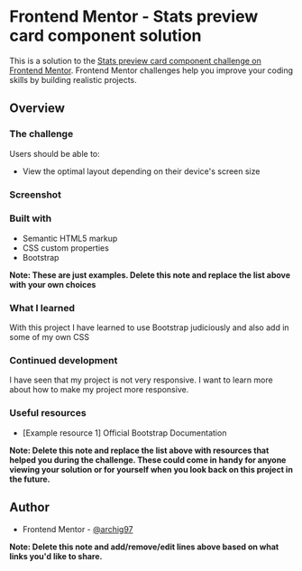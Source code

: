 # Frontend Mentor - Stats preview card component solution

This is a solution to the [Stats preview card component challenge on Frontend Mentor](https://www.frontendmentor.io/challenges/stats-preview-card-component-8JqbgoU62). Frontend Mentor challenges help you improve your coding skills by building realistic projects. 


## Overview

### The challenge

Users should be able to:

- View the optimal layout depending on their device's screen size

### Screenshot



### Built with

- Semantic HTML5 markup
- CSS custom properties
- Bootstrap

**Note: These are just examples. Delete this note and replace the list above with your own choices**

### What I learned

With this project I have learned to use Bootstrap judiciously and also add in some of my own CSS

### Continued development

I have seen that my project is not very responsive. I want to learn more about how to make my project more responsive.

### Useful resources

- [Example resource 1] Official Bootstrap Documentation

**Note: Delete this note and replace the list above with resources that helped you during the challenge. These could come in handy for anyone viewing your solution or for yourself when you look back on this project in the future.**

## Author


- Frontend Mentor - [@archig97](https://www.frontendmentor.io/profile/yourusername)


**Note: Delete this note and add/remove/edit lines above based on what links you'd like to share.**


